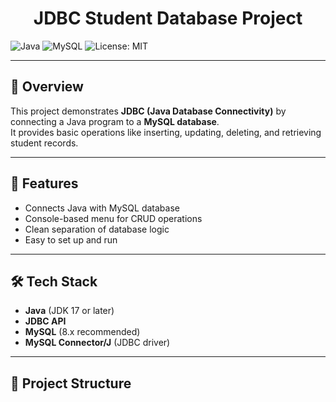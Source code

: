<h1 align="center"> JDBC Student Database Project </h1>

![Java](https://img.shields.io/badge/Java-17-blue)
![MySQL](https://img.shields.io/badge/MySQL-8-orange)
![License: MIT](https://img.shields.io/badge/License-MIT-green.svg)

---

## 📌 Overview  
This project demonstrates **JDBC (Java Database Connectivity)** by connecting a Java program to a **MySQL database**.  
It provides basic operations like inserting, updating, deleting, and retrieving student records.  

---

## 🚀 Features  
- Connects Java with MySQL database  
- Console-based menu for CRUD operations  
- Clean separation of database logic  
- Easy to set up and run  

---

## 🛠️ Tech Stack  
- **Java** (JDK 17 or later)  
- **JDBC API**  
- **MySQL** (8.x recommended)  
- **MySQL Connector/J** (JDBC driver)  

---

## 📂 Project Structure  

